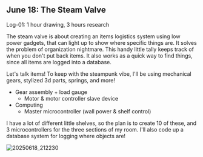 ## June 18: The Steam Valve

Log-01: 1 hour drawing, 3 hours research

The steam valve is about creating an items logistics system using low power gadgets, that can light up to show where specific things are. It solves the problem of organization nightmare. This handy little tally keeps track of when you don't put back items. It also works as a quick way to find things, since all items are logged into a database.

Let's talk items! To keep with the steampunk vibe, I'll be using mechanical gears, stylized 3d parts, springs, and more!
* Gear assembly + load gauge
  *  Motor & motor controller slave device
* Computing
  * Master microcontroller (wall power & shelf control)

I have a lot of different little shelves, so the plan is to create 10 of these, and 3 microcontrollers for the three sections of my room. I'll also code up a database system for logging where objects are!

![20250618_212230](https://github.com/user-attachments/assets/6d6c0aa3-07fe-4c75-ae9c-617cdc330946)
